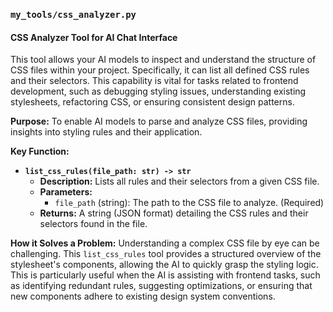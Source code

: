 ### `my_tools/css_analyzer.py`

#### CSS Analyzer Tool for AI Chat Interface

This tool allows your AI models to inspect and understand the structure of CSS files within your project. Specifically, it can list all defined CSS rules and their selectors. This capability is vital for tasks related to frontend development, such as debugging styling issues, understanding existing stylesheets, refactoring CSS, or ensuring consistent design patterns.

**Purpose:** To enable AI models to parse and analyze CSS files, providing insights into styling rules and their application.

**Key Function:**

*   **`list_css_rules(file_path: str) -> str`**
    *   **Description:** Lists all rules and their selectors from a given CSS file.
    *   **Parameters:**
        *   `file_path` (string): The path to the CSS file to analyze. (Required)
    *   **Returns:** A string (JSON format) detailing the CSS rules and their selectors found in the file.

**How it Solves a Problem:**
Understanding a complex CSS file by eye can be challenging. This `list_css_rules` tool provides a structured overview of the stylesheet's components, allowing the AI to quickly grasp the styling logic. This is particularly useful when the AI is assisting with frontend tasks, such as identifying redundant rules, suggesting optimizations, or ensuring that new components adhere to existing design system conventions.